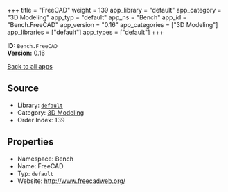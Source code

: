 ﻿+++
title = "FreeCAD"
weight = 139
app_library = "default"
app_category = "3D Modeling"
app_typ = "default"
app_ns = "Bench"
app_id = "Bench.FreeCAD"
app_version = "0.16"
app_categories = ["3D Modeling"]
app_libraries = ["default"]
app_types = ["default"]
+++

**ID:** `Bench.FreeCAD`  
**Version:** 0.16  
<!--more-->

[Back to all apps](/apps/)

## Source

* Library: [`default`](/app_libraries/default)
* Category: [3D Modeling](/app_categories/3d-modeling)
* Order Index: 139

## Properties

* Namespace: Bench
* Name: FreeCAD
* Typ: `default`
* Website: <http://www.freecadweb.org/>

